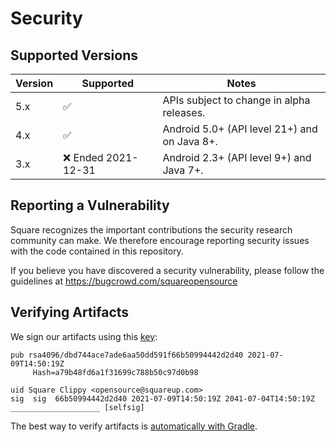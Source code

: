 Security
========

## Supported Versions

| Version | Supported           | Notes                                        |
| ------- | ------------------- | -------------------------------------------- |
| 5.x     | ✅                  | APIs subject to change in alpha releases.    |
| 4.x     | ✅                  | Android 5.0+ (API level 21+) and on Java 8+. |
| 3.x     | ❌ Ended 2021-12-31 | Android 2.3+ (API level 9+) and Java 7+.     |


## Reporting a Vulnerability

Square recognizes the important contributions the security research community
can make. We therefore encourage reporting security issues with the code
contained in this repository.

If you believe you have discovered a security vulnerability, please follow the
guidelines at https://bugcrowd.com/squareopensource


## Verifying Artifacts

We sign our artifacts using this [key][signing_key]:

```
pub rsa4096/dbd744ace7ade6aa50dd591f66b50994442d2d40 2021-07-09T14:50:19Z
	 Hash=a79b48fd6a1f31699c788b50c97d0b98

uid Square Clippy <opensource@squareup.com>
sig  sig  66b50994442d2d40 2021-07-09T14:50:19Z 2041-07-04T14:50:19Z ____________________ [selfsig]
```

The best way to verify artifacts is [automatically with Gradle][gradle_verification].


[gradle_verification]: https://docs.gradle.org/current/userguide/dependency_verification.html#sec:signature-verification
[signing_key]: https://keyserver.ubuntu.com/pks/lookup?op=hget&search=a79b48fd6a1f31699c788b50c97d0b98
